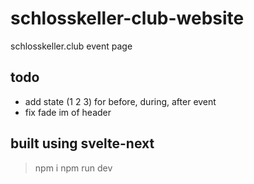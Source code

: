 # schlosskeller-club-website

schlosskeller.club event page

## todo

- add state (1 2 3) for before, during, after event
- fix fade im of header


## built using svelte-next

> npm i
> npm run dev
